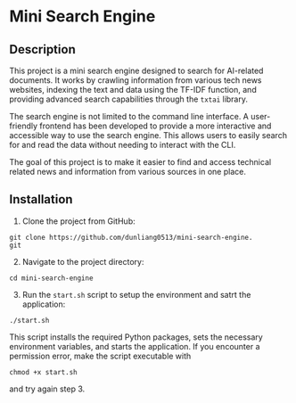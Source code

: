 # Mini Search Engine

## Description

This project is a mini search engine designed to search for AI-related documents. It works by crawling information from various tech news websites, indexing the text and data using the TF-IDF function, and providing advanced search capabilities through the `txtai` library.

The search engine is not limited to the command line interface. A user-friendly frontend has been developed to provide a more interactive and accessible way to use the search engine. This allows users to easily search for and read the data without needing to interact with the CLI.

The goal of this project is to make it easier to find and access technical related news and information from various sources in one place.

## Installation

1. Clone the project from GitHub:

```
git clone https://github.com/dunliang0513/mini-search-engine.
git
```

2. Navigate to the project directory:

```
cd mini-search-engine
```

3. Run the `start.sh` script to setup the environment and satrt the application:

```
./start.sh
```
This script installs the required Python packages, sets the necessary environment variables, and starts the application. If you encounter a permission error, make the script executable with 
```
chmod +x start.sh 
```
and try again step 3.